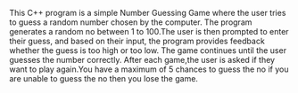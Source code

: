 This C++ program is a simple Number Guessing Game where the user tries to guess a random number chosen by the computer. 
The program generates a random no between 1 to 100.The user is then prompted to enter their guess, and based on their input,
the program provides feedback whether the guess is too high or too low. The game continues until the user guesses the number
correctly. After each game,the user is asked if they want to play again.You have a maximum of 5 chances to guess the no if you
are unable to guess the no then you lose the game.
